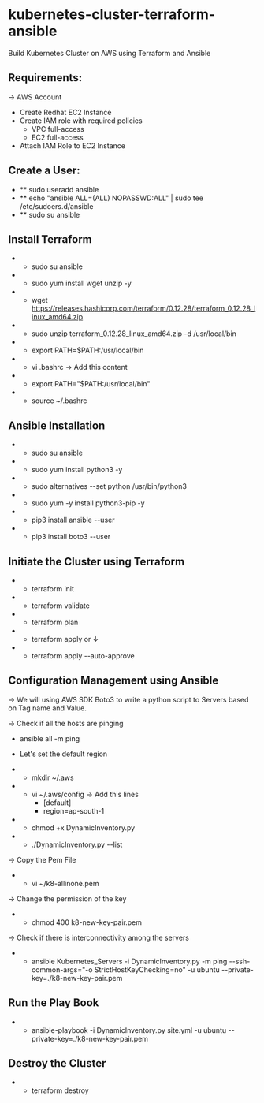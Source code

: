 # kubernetes-cluster-terraform-ansible
Build Kubernetes Cluster on AWS using Terraform and Ansible


Requirements:
------------
&#8594; AWS Account
- Create Redhat EC2 Instance
- Create IAM role with required policies
  - VPC full-access
  - EC2 full-access
- Attach IAM Role to EC2 Instance

Create a User:
--------------
- ** sudo useradd ansible
- **  echo "ansible ALL=(ALL) NOPASSWD:ALL" | sudo tee /etc/sudoers.d/ansible
- **  sudo su ansible

Install Terraform
------------------
- * sudo su ansible
- * sudo yum install wget unzip -y
- * wget https://releases.hashicorp.com/terraform/0.12.28/terraform_0.12.28_linux_amd64.zip
- * sudo unzip terraform_0.12.28_linux_amd64.zip -d /usr/local/bin
- * export PATH=$PATH:/usr/local/bin
- * vi .bashrc
&#8594; Add this content
- * export PATH="$PATH:/usr/local/bin"

- * source ~/.bashrc

Ansible Installation
--------------------

- * sudo su ansible
- * sudo yum install python3 -y
- * sudo alternatives --set python /usr/bin/python3
- * sudo yum -y install python3-pip -y
- * pip3 install ansible --user
- * pip3 install boto3 --user

Initiate the Cluster using Terraform
-------------------------------------

- * terraform init 
- * terraform validate
- * terraform plan
- * terraform apply
 or &#8595;
- * terraform apply --auto-approve 

Configuration Management using Ansible
--------------------------------------
&#8594; We will using AWS SDK Boto3 to write a python script to Servers based on Tag name and Value.

&#8594; Check if all the hosts are pinging
- ansible all -m ping
- Let's set the default region
- * mkdir ~/.aws

- * vi ~/.aws/config
&#8594; Add this lines
    - [default]
    - region=ap-south-1

- * chmod +x DynamicInventory.py 
- * ./DynamicInventory.py --list

&#8594; Copy the Pem File
-  * vi ~/k8-allinone.pem

&#8594; Change the permission of the key
- * chmod 400 k8-new-key-pair.pem

&#8594; Check if there is interconnectivity among the servers
- * ansible Kubernetes_Servers -i DynamicInventory.py -m ping --ssh-common-args="-o StrictHostKeyChecking=no" -u ubuntu --private-key=./k8-new-key-pair.pem

Run the Play Book
-------------------

- * ansible-playbook -i DynamicInventory.py site.yml -u ubuntu --private-key=./k8-new-key-pair.pem

Destroy the Cluster
-------------------
- * terraform destroy
